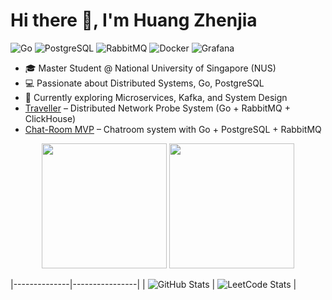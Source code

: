 # Hi there 👋, I'm Huang Zhenjia  
![Go](https://img.shields.io/badge/Go-00ADD8?logo=go&logoColor=white)
![PostgreSQL](https://img.shields.io/badge/PostgreSQL-316192?logo=postgresql&logoColor=white)
![RabbitMQ](https://img.shields.io/badge/RabbitMQ-FF6600?logo=rabbitmq&logoColor=white)
![Docker](https://img.shields.io/badge/Docker-2496ED?logo=docker&logoColor=white)
![Grafana](https://img.shields.io/badge/Grafana-F46800?logo=grafana&logoColor=white)

- 🎓 Master Student @ National University of Singapore (NUS)  
- 💻 Passionate about Distributed Systems, Go, PostgreSQL  
- 🌱 Currently exploring Microservices, Kafka, and System Design
- [Traveller](https://github.com/HZHENJ/traveller) – Distributed Network Probe System (Go + RabbitMQ + ClickHouse)  
- [Chat-Room MVP](https://github.com/HZHENJ/chat-room) – Chatroom system with Go + PostgreSQL + RabbitMQ  

<div align="center">
  <img height="200" src="https://github-readme-stats.vercel.app/api?username=HZHENJ&show_icons=true&count_private=true&theme=default" />
  <img height="200" src="https://leetcard.jacoblin.cool/HZHENJ?theme=unicorn&font=Noto%20Sans%20Lisu&site=cn" />
</div>

|--------------|----------------|
| ![GitHub Stats](https://github-readme-stats.vercel.app/api?username=HZHENJ&show_icons=true&count_private=true&theme=default) | ![LeetCode Stats](https://leetcard.jacoblin.cool/HZHENJ?theme=unicorn&font=Noto%20Sans%20Lisu&site=cn) |
